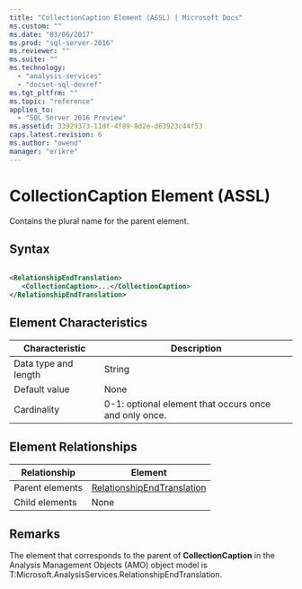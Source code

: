 ```yaml
---
title: "CollectionCaption Element (ASSL) | Microsoft Docs"
ms.custom: ""
ms.date: "03/06/2017"
ms.prod: "sql-server-2016"
ms.reviewer: ""
ms.suite: ""
ms.technology: 
  - "analysis-services"
  - "docset-sql-devref"
ms.tgt_pltfrm: ""
ms.topic: "reference"
applies_to: 
  - "SQL Server 2016 Preview"
ms.assetid: 33929373-11df-4f89-8d2e-d63923c44f53
caps.latest.revision: 6
ms.author: "owend"
manager: "erikre"
---
```

# CollectionCaption Element (ASSL)
  Contains the plural name for the parent element.  
  
## Syntax  
  
```xml  
  
<RelationshipEndTranslation>  
   <CollectionCaption>...</CollectionCaption>  
</RelationshipEndTranslation>  
```  
  
## Element Characteristics  
  
|Characteristic|Description|  
|--------------------|-----------------|  
|Data type and length|String|  
|Default value|None|  
|Cardinality|0-1: optional element that occurs once and only once.|  
  
## Element Relationships  
  
|Relationship|Element|  
|------------------|-------------|  
|Parent elements|[RelationshipEndTranslation](../../../analysis-services/scripting/data-type/relationshipendtranslation-element-assl.md)|  
|Child elements|None|  
  
## Remarks  
 The element that corresponds to the parent of **CollectionCaption** in the Analysis Management Objects (AMO) object model is T:Microsoft.AnalysisServices.RelationshipEndTranslation.  
  
  